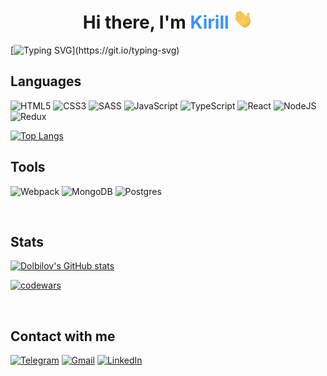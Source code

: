 <h1 align="center">
    Hi there, I'm <span style="color: #3794ff">Kirill</span>
    <img src="./hi.gif" height="32" width="32"/>
</h1>

[![Typing SVG](https://readme-typing-svg.herokuapp.com?color=%2336BCF7&lines=I'm+a+junior+frontend-developer.)](https://git.io/typing-svg)

<h2>Languages</h2>

![HTML5](https://img.shields.io/badge/html5-%23E34F26.svg?style=for-the-badge&logo=html5&logoColor=white)
![CSS3](https://img.shields.io/badge/css3-%231572B6.svg?style=for-the-badge&logo=css3&logoColor=white)
![SASS](https://img.shields.io/badge/SASS-hotpink.svg?style=for-the-badge&logo=SASS&logoColor=white)
![JavaScript](https://img.shields.io/badge/javascript-%23323330.svg?style=for-the-badge&logo=javascript&logoColor=%23F7DF1E)
![TypeScript](https://img.shields.io/badge/typescript-%23007ACC.svg?style=for-the-badge&logo=typescript&logoColor=white)
![React](https://img.shields.io/badge/react-%2320232a.svg?style=for-the-badge&logo=react&logoColor=%2361DAFB)
![NodeJS](https://img.shields.io/badge/node.js-6DA55F?style=for-the-badge&logo=node.js&logoColor=white)
![Redux](https://img.shields.io/badge/redux-%23593d88.svg?style=for-the-badge&logo=redux&logoColor=white)

[![Top Langs](https://github-readme-stats.vercel.app/api/top-langs/?username=dolbilov&layout=compact)](https://github.com/dolbilov/github-readme-stats)

<h2>Tools</h2>

![Webpack](https://img.shields.io/badge/webpack-%238DD6F9.svg?style=for-the-badge&logo=webpack&logoColor=black)
![MongoDB](https://img.shields.io/badge/MongoDB-%234ea94b.svg?style=for-the-badge&logo=mongodb&logoColor=white)
![Postgres](https://img.shields.io/badge/postgres-%23316192.svg?style=for-the-badge&logo=postgresql&logoColor=white)

<br>
<h2>Stats</h2>

[![Dolbilov's GitHub stats](https://github-readme-stats.vercel.app/api?username=dolbilov)](https://github.com/dolbilov/github-readme-stats)

[![codewars](https://www.codewars.com/users/RIVEL/badges/large)](https://www.codewars.com/users/RIVEl)

<br>
<h2>Contact with me</h2>

[![Telegram](https://img.shields.io/badge/Telegram-2CA5E0?style=for-the-badge&logo=telegram&logoColor=white)](https://t.me/kdolbilov)
<a href="mailto:dolbilov.kirill@gmail.com">![Gmail](https://img.shields.io/badge/Gmail-D14836?style=for-the-badge&logo=gmail&logoColor=white)</a>
[![LinkedIn](https://img.shields.io/badge/linkedin-%230077B5.svg?style=for-the-badge&logo=linkedin&logoColor=white)](https://www.linkedin.com/in/kirill-dolbilov-61a6491b1/)
